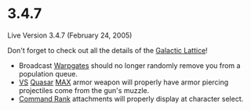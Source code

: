 # 3.4.7

Live Version 3.4.7 (February 24, 2005)

Don't forget to check out all the details of the
[Galactic Lattice](../terminology/Galactic_Lattice.md)!

- Broadcast [Warpgates](../locations/Warpgate.md) should no longer randomly
  remove you from a population queue.
- [VS](../factions/Vanu_Sovereignty.md) [Quasar](../armor/Quasar.md)
  [MAX](../armor/Mechanized_Assault_Exo-Suit.md) armor weapon will properly have
  armor piercing projectiles come from the gun's muzzle.
- [Command Rank](../terminology/Command_Rank.md) attachments will properly
  display at character select.
